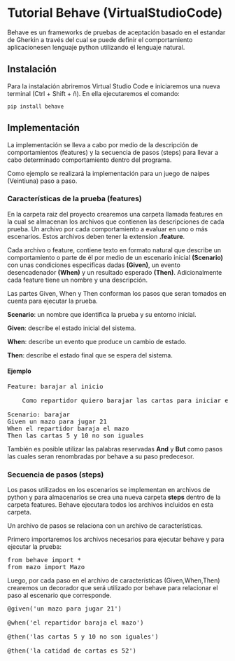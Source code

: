 # Tutorial Behave (VirtualStudioCode)

Behave es un frameworks de pruebas de aceptación basado en el estandar de Gherkin a través del cual se puede definir el comportamiento aplicacionesen lenguaje python utilizando el lenguaje natural.

## Instalación
Para la instalación abriremos Virtual Studio Code e iniciaremos una nueva terminal (Ctrl + Shift + ñ).
En ella ejecutaremos el comando:

`pip install behave`

## Implementación
La implementación se lleva a cabo por medio de la descripción de comportamientos (features) y la secuencia de pasos (steps) para llevar a cabo determinado comportamiento dentro del programa.

Como ejemplo se realizará la implementación para un juego de naipes (Veintiuna) paso a paso.

### Características de la prueba (features)
En la carpeta raiz del proyecto crearemos una carpeta llamada features en la cual se almacenan los archivos que contienen las descripciones de cada prueba. Un archivo por cada comportamiento a evaluar en uno o más escenarios. Estos archivos deben tener la extension **.feature**.

Cada archivo o feature, contiene texto en formato natural que describe un comportamiento o parte de él por medio de un escenario inicial **(Scenario)** con unas condiciones especificas dadas **(Given)**, un evento desencadenador **(When)** y un resultado esperado **(Then)**. Adicionalmente cada feature tiene un nombre y una descripción.

Las partes Given, When y Then conforman los pasos que seran tomados en cuenta para ejecutar la prueba.

**Scenario**: un nombre que identifica la prueba y su entorno inicial.

**Given**: describe el estado inicial del sistema.

**When**: describe un evento que produce un cambio de estado.

**Then**: describe el estado final que se espera del sistema.

#### Ejemplo
<pre>
Feature: barajar al inicio
    
    Como repartidor quiero barajar las cartas para iniciar el juego.

Scenario: barajar
Given un mazo para jugar 21
When el repartidor baraja el mazo
Then las cartas 5 y 10 no son iguales
</pre> 

También es posible utilizar las palabras reservadas **And** y **But** como pasos las cuales seran renombradas por behave a su paso predecesor.

### Secuencia de pasos (steps)
Los pasos utilizados en los escenarios se implementan en archivos de python y para almacenarlos se crea una nueva carpeta **steps** dentro de la carpeta features. Behave ejecutara todos los archivos incluidos en esta carpeta. 

Un archivo de pasos se relaciona con un archivo de características.

Primero importaremos los archivos necesarios para ejecutar behave y para ejecutar la prueba:
<pre>
from behave import *
from mazo import Mazo
</pre> 

Luego, por cada paso en el archivo de características (Given,When,Then) crearemos un decorador que será utilizado por behave para relacionar el paso al escenario que corresponde. 

<pre>
@given('un mazo para jugar 21')

@when('el repartidor baraja el mazo')

@then('las cartas 5 y 10 no son iguales')

@then('la catidad de cartas es 52')
</pre>




